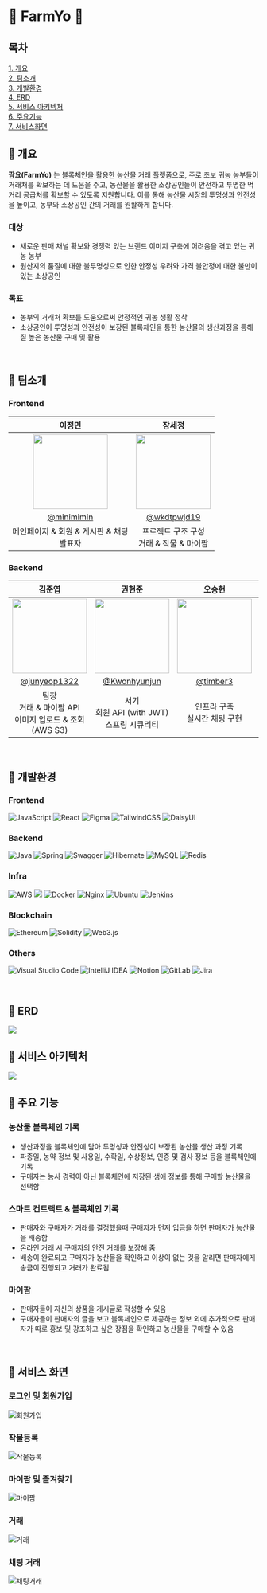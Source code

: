 # 🥕 FarmYo 🥕

## 목차

[1. 개요](#🌽-개요)
</br>
[2. 팀소개](#🍅-팀소개)
</br>
[3. 개발환경](#🫛-개발환경)
</br>
[4. ERD](#🥔-erd)
</br>
[5. 서비스 아키텍처](#🍠-서비스-아키텍처)
</br>
[6. 주요기능](#🥒-주요-기능)
</br>
[7. 서비스화면](#🥦-서비스-화면)

## 🌽 개요

**팜요(FarmYo)** 는 블록체인을 활용한 농산물 거래 플랫폼으로, 주로 초보 귀농 농부들이 거래처를 확보하는 데 도움을 주고, 농산물을 활용한 소상공인들이 안전하고 투명한 먹거리 공급처를 확보할 수 있도록 지원합니다. 이를 통해 농산물 시장의 투명성과 안전성을 높이고, 농부와 소상공인 간의 거래를 원활하게 합니다.

### 대상

- 새로운 판매 채널 확보와 경쟁력 있는 브랜드 이미지 구축에 어려움을 겪고 있는 귀농 농부
- 원산지의 품질에 대한 불투명성으로 인한 안정성 우려와 가격 불안정에 대한 불만이 있는 소상공인

### 목표

- 농부의 거래처 확보를 도움으로써 안정적인 귀농 생활 정착
- 소상공인이 투명성과 안전성이 보장된 블록체인을 통한 농산물의 생산과정을 통해 질 높은 농산물 구매 및 활용

</br>

## 🍅 팀소개

### Frontend

|                           이정민                            |                           장세정                           |
| :---------------------------------------------------------: | :--------------------------------------------------------: |
| <img src="assets/img/lee.webp" width="150" height="150"> | <img src="assets/img/jang.png" width="150" height="150"> |
|         [@minimimin](https://github.com/minimimin)          |        [@wkdtpwjd19](https://github.com/wkdtpwjd19)        |
|                       메인페이지 & 회원 & 게시판 & 채팅 </br> 발표자                     |                       프로젝트 구조 구성 </br> 거래 & 작물 & 마이팜                         |

### Backend

|                       김준엽                        |                        권현준                         |                       오승현                       |                      조현제                      |
| :-------------------------------------------------------: | :---------------------------------------------------------: | :--------------------------------------------------------: | :--------------------------------------------------------: |
| <img src="assets/img/kim.png" width="150" height="150"> | <img src="assets/img/kwon.jpeg" width="150" height="150"> | <img src="assets/img/oh.jpg" width="150" height="150"> | <img src="assets/img/jo.jpg" width="150" height="150"> |
|      [@junyeop1322](https://github.com/junyeop1322)       |       [@Kwonhyunjun](https://github.com/Kwonhyunjun)        |           [@timber3](https://github.com/timber3)           |           [@zziru95](https://github.com/zziru95)           |
|                        팀장 <br/> 거래 & 마이팜 API <br/> 이미지 업로드 & 조회(AWS S3)            |                           서기 </br> 회원 API (with JWT)  <br/> 스프링 시큐리티                           |                 인프라 구축  </br> 실시간 채팅 구현                   |                    블록체인 (Solidity, FE, BE) <br/> 엔티티 설계 <br/> 게시물 & 작물 API                  |

</br>

## 🫛 개발환경

### Frontend

![JavaScript](https://img.shields.io/badge/javascript-%23323330.svg?style=for-the-badge&logo=javascript&logoColor=%23F7DF1E)
![React](https://img.shields.io/badge/react-%2320232a.svg?style=for-the-badge&logo=react&logoColor=%2361DAFB)
![Figma](https://img.shields.io/badge/figma-%23F24E1E.svg?style=for-the-badge&logo=figma&logoColor=white)
![TailwindCSS](https://img.shields.io/badge/tailwindcss-%2338B2AC.svg?style=for-the-badge&logo=tailwind-css&logoColor=white)
![DaisyUI](https://img.shields.io/badge/daisyui-5A0EF8?style=for-the-badge&logo=daisyui&logoColor=white)

### Backend

![Java](https://img.shields.io/badge/java-%23ED8B00.svg?style=for-the-badge&logo=openjdk&logoColor=white)
![Spring](https://img.shields.io/badge/spring-%236DB33F.svg?style=for-the-badge&logo=spring&logoColor=white)
![Swagger](https://img.shields.io/badge/-Swagger-%23Clojure?style=for-the-badge&logo=swagger&logoColor=white)
![Hibernate](https://img.shields.io/badge/Hibernate-59666C?style=for-the-badge&logo=Hibernate&logoColor=white)
![MySQL](https://img.shields.io/badge/mysql-4479A1.svg?style=for-the-badge&logo=mysql&logoColor=white)
![Redis](https://img.shields.io/badge/redis-%23DD0031.svg?style=for-the-badge&logo=redis&logoColor=white)

### Infra

![AWS](https://img.shields.io/badge/AWS-%23FF9900.svg?style=for-the-badge&logo=amazon-aws&logoColor=white)
<img src="https://img.shields.io/badge/Amazon%20S3-569A31?style=for-the-badge&logo=Amazon%20S3&logoColor=white">
![Docker](https://img.shields.io/badge/docker-%230db7ed.svg?style=for-the-badge&logo=docker&logoColor=white)
![Nginx](https://img.shields.io/badge/nginx-%23009639.svg?style=for-the-badge&logo=nginx&logoColor=white)
![Ubuntu](https://img.shields.io/badge/Ubuntu-E95420?style=for-the-badge&logo=ubuntu&logoColor=white)
![Jenkins](https://img.shields.io/badge/jenkins-%232C5263.svg?style=for-the-badge&logo=jenkins&logoColor=white)

### Blockchain

![Ethereum](https://img.shields.io/badge/Ethereum-3C3C3D?style=for-the-badge&logo=Ethereum&logoColor=white)
![Solidity](https://img.shields.io/badge/Solidity-%23363636.svg?style=for-the-badge&logo=solidity&logoColor=white)
![Web3.js](https://img.shields.io/badge/web3.js-F16822?style=for-the-badge&logo=web3.js&logoColor=white)

### Others

![Visual Studio Code](https://img.shields.io/badge/Visual%20Studio%20Code-0078d7.svg?style=for-the-badge&logo=visual-studio-code&logoColor=white)
![IntelliJ IDEA](https://img.shields.io/badge/IntelliJIDEA-000000.svg?style=for-the-badge&logo=intellij-idea&logoColor=white)
![Notion](https://img.shields.io/badge/Notion-%23000000.svg?style=for-the-badge&logo=notion&logoColor=white)
![GitLab](https://img.shields.io/badge/gitlab-%23181717.svg?style=for-the-badge&logo=gitlab&logoColor=white)
![Jira](https://img.shields.io/badge/jira-%230A0FFF.svg?style=for-the-badge&logo=jira&logoColor=white)

</br>

## 🥔 ERD
<img src="assets/img/erd.png">

</br>

## 🍠 서비스 아키텍처
<img src="assets/img/farmyo_Architecture.png">

</br>

## 🥒 주요 기능

### 농산물 블록체인 기록

- 생산과정을 블록체인에 담아 투명성과 안전성이 보장된 농산물 생산 과정 기록
- 파종일, 농약 정보 및 사용일, 수확일, 수상정보, 인증 및 검사 정보 등을 블록체인에 기록
- 구매자는 농사 경력이 아닌 블록체인에 저장된 생애 정보를 통해 구매할 농산물을 선택함

### 스마트 컨트랙트 & 블록체인 기록 

- 판매자와 구매자가 거래를 결정했을때 구매자가 먼저 입금을 하면 판매자가 농산물을 배송함
- 온라인 거래 시 구매자의 안전 거래를 보장해 줌
- 배송이 완료되고 구매자가 농산물을 확인하고 이상이 없는 것을 알리면 판매자에게 송금이 진행되고 거래가 완료됨

### 마이팜

- 판매자들이 자신의 상품을 게시글로 작성할 수 있음
- 구매자들이 판매자의 글을 보고 블록체인으로 제공하는 정보 외에 추가적으로 판매자가 따로 홍보 및 강조하고 싶은 장점을 확인하고 농산물을 구매할 수 있음

</br>

## 🥦 서비스 화면
### 로그인 및 회원가입

![회원가입](assets/gif/signup.gif)

### 작물등록

![작물등록](assets/gif/crop.gif)

### 마이팜 및 즐겨찾기

![마이팜](assets/gif/myfarm.gif)

### 거래

![거래](assets/gif/trade.gif)

### 채팅 거래

![채팅거래](assets/gif/chat.gif)